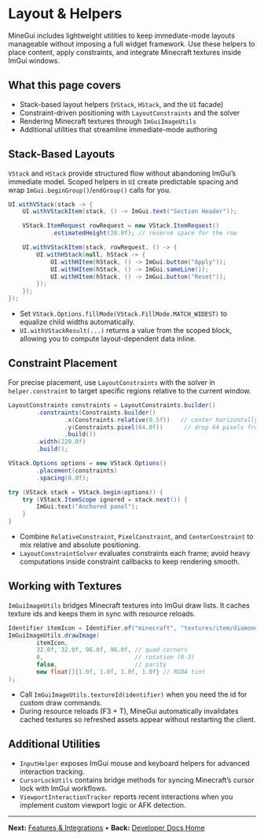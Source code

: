 # Layout & Helpers
MineGui includes lightweight utilities to keep immediate-mode layouts manageable without imposing a full widget framework. Use these helpers to place content, apply constraints, and integrate Minecraft textures inside ImGui windows.

## What this page covers
- Stack-based layout helpers (`VStack`, `HStack`, and the `UI` facade)
- Constraint-driven positioning with `LayoutConstraints` and the solver
- Rendering Minecraft textures through `ImGuiImageUtils`
- Additional utilities that streamline immediate-mode authoring

## Stack-Based Layouts
`VStack` and `HStack` provide structured flow without abandoning ImGui’s immediate model. Scoped helpers in `UI` create predictable spacing and wrap `ImGui.beginGroup()`/`endGroup()` calls for you.

```java
UI.withVStack(stack -> {
    UI.withVStackItem(stack, () -> ImGui.text("Section Header"));

    VStack.ItemRequest rowRequest = new VStack.ItemRequest()
            .estimatedHeight(28.0f); // reserve space for the row

    UI.withVStackItem(stack, rowRequest, () -> {
        UI.withHStack(null, hStack -> {
            UI.withHItem(hStack, () -> ImGui.button("Apply"));
            UI.withHItem(hStack, () -> ImGui.sameLine());
            UI.withHItem(hStack, () -> ImGui.button("Reset"));
        });
    });
});
```

- Set `VStack.Options.fillMode(VStack.FillMode.MATCH_WIDEST)` to equalize child widths automatically.
- `UI.withVStackResult(...)` returns a value from the scoped block, allowing you to compute layout-dependent data inline.

## Constraint Placement
For precise placement, use `LayoutConstraints` with the solver in `helper.constraint` to target specific regions relative to the current window.

```java
LayoutConstraints constraints = LayoutConstraints.builder()
        .constraints(Constraints.builder()
                .x(Constraints.relative(0.5f))   // center horizontally
                .y(Constraints.pixel(64.0f))      // drop 64 pixels from the top
                .build())
        .width(220.0f)
        .build();

VStack.Options options = new VStack.Options()
        .placement(constraints)
        .spacing(8.0f);

try (VStack stack = VStack.begin(options)) {
    try (VStack.ItemScope ignored = stack.next()) {
        ImGui.text("Anchored panel");
    }
}
```

- Combine `RelativeConstraint`, `PixelConstraint`, and `CenterConstraint` to mix relative and absolute positioning.
- `LayoutConstraintSolver` evaluates constraints each frame; avoid heavy computations inside constraint callbacks to keep rendering smooth.

## Working with Textures
`ImGuiImageUtils` bridges Minecraft textures into ImGui draw lists. It caches texture ids and keeps them in sync with resource reloads.

```java
Identifier itemIcon = Identifier.of("minecraft", "textures/item/diamond_sword.png");
ImGuiImageUtils.drawImage(
        itemIcon,
        32.0f, 32.0f, 96.0f, 96.0f, // quad corners
        0,                          // rotation (0-3)
        false,                      // parity
        new float[]{1.0f, 1.0f, 1.0f, 1.0f} // RGBA tint
);
```

- Call `ImGuiImageUtils.textureId(identifier)` when you need the id for custom draw commands.
- During resource reloads (F3 + T), MineGui automatically invalidates cached textures so refreshed assets appear without restarting the client.

## Additional Utilities
- `InputHelper` exposes ImGui mouse and keyboard helpers for advanced interaction tracking.
- `CursorLockUtils` contains bridge methods for syncing Minecraft’s cursor lock with ImGui workflows.
- `ViewportInteractionTracker` reports recent interactions when you implement custom viewport logic or AFK detection.

---

**Next:** [Features & Integrations](features.md) • **Back:** [Developer Docs Home](README.md)
